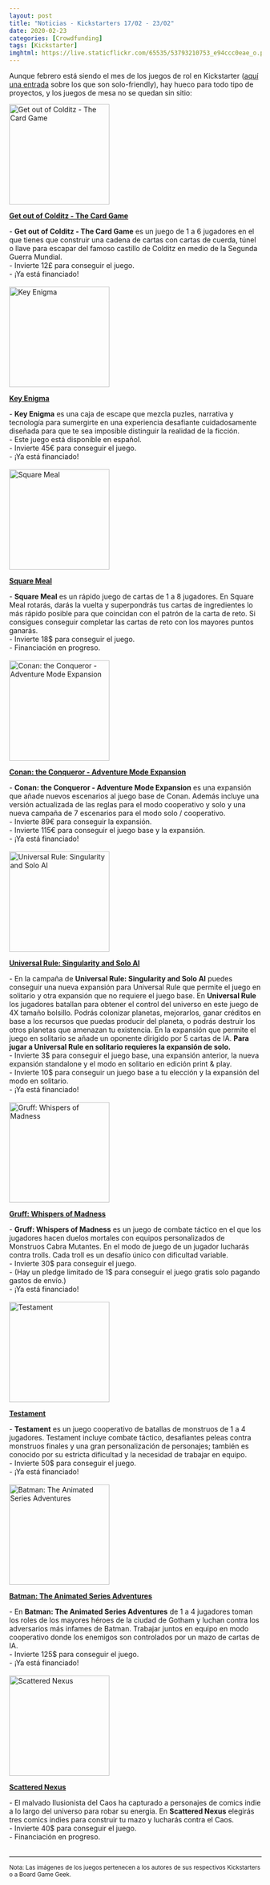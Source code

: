 ```yaml
---
layout: post
title: "Noticias - Kickstarters 17/02 - 23/02"
date: 2020-02-23
categories: [Crowdfunding]
tags: [Kickstarter]
imghtml: https://live.staticflickr.com/65535/53793210753_e94ccc0eae_o.png
---
```


Aunque febrero está siendo el mes de los juegos de rol en Kickstarter ([aquí una
entrada]({{site.baseurl}}/2020/02/21/rol-zinequest-2/) sobre los que son
solo-friendly), hay hueco para todo tipo de proyectos, y los juegos de mesa no
se quedan sin sitio:

<div class="row">
    <div class="col-md-3">
        <img width="200" height="200"
            src="https://ksr-ugc.imgix.net/assets/027/808/898/8de642c67a3dff293b05dabecadf60eb_original.jpg?ixlib=rb-2.1.0&w=680&fit=max&v=1579540532&auto=format&gif-q=50&q=92&s=cf3124fb83fab727bcd7d649f97e98ef"
            class="img-thumbnail" alt="Get out of Colditz - The Card Game">
    </div>
    <div class="col-md-9">
        <p>
            <a target="_blank" 
                href="https://www.kickstarter.com/projects/actionman/get-out-of-colditz-the-card-game?ref=mazmorreoensolitario">
            <strong>Get out of Colditz - The Card Game</strong>
            </a>
        </p>
            - <strong>Get out of Colditz - The Card Game</strong> es un juego
            de 1 a 6 jugadores en el que tienes que construir una cadena de
            cartas con cartas de cuerda, túnel o llave para escapar del famoso
            castillo de Colditz en medio de la Segunda Guerra Mundial.
            <br>
            - Invierte 12£ para conseguir el juego.
            <br>
           - ¡Ya está financiado!
    </div>
</div>
<br>

<div class="row">
    <div class="col-md-3">
        <img width="200" height="200"
            src="https://ksr-ugc.imgix.net/assets/028/088/614/6b8a0a823e71a90fd04a306ce969dbdb_original.jpg?ixlib=rb-2.1.0&w=680&fit=max&v=1581679090&auto=format&gif-q=50&q=92&s=85f9310aa601bfffd7f028cbb85d2e0c"
            class="img-thumbnail" alt="Key Enigma">
    </div>
    <div class="col-md-9">
        <p>
            <a target="_blank" 
                href="https://www.kickstarter.com/projects/keyenigma/key-enigma-escape-room-in-a-box?ref=mazmorreoensolitario">
            <strong>Key Enigma</strong>
            </a>
        </p>
            - <strong>Key Enigma</strong> es una caja de escape que mezcla
            puzles, narrativa y tecnología para sumergirte en una experiencia
            desafiante cuidadosamente diseñada para que te sea imposible
            distinguir la realidad de la ficción.
            <br>
            - Este juego está disponible en español.
            <br>
            - Invierte 45€ para conseguir el juego.
            <br>
           - ¡Ya está financiado!
    </div>
</div>
<br>

<div class="row">
    <div class="col-md-3">
        <img width="200" height="200"
            src="https://ksr-ugc.imgix.net/assets/027/995/580/e2e0ad34616e20a30c4bd30248f55b98_original.jpg?ixlib=rb-2.1.0&w=680&fit=max&v=1580997717&auto=format&gif-q=50&q=92&s=8edef4c4c5e3b4ceccb83111466b086d"
            class="img-thumbnail" alt="Square Meal">
    </div>
    <div class="col-md-9">
        <p>
            <a target="_blank" 
                href="https://www.kickstarter.com/projects/phantasio/square-meal-a-fast-and-flavorful-card-game?ref=mazmorreoensolitario">
            <strong>Square Meal</strong>
            </a>
        </p>
            - <strong>Square Meal</strong> es un rápido juego de cartas de 1 a
            8 jugadores. En Square Meal rotarás, darás la vuelta y superpondrás
            tus cartas de ingredientes lo más rápido posible para que coincidan
            con el patrón de la carta de reto. Si consigues conseguir completar
            las cartas de reto con los mayores puntos ganarás.
            <br>
            - Invierte 18$ para conseguir el juego.
            <br>
           - Financiación en progreso.
    </div>
</div>
<br>

<div class="row">
    <div class="col-md-3">
        <img width="200" height="200"
            src="https://ksr-ugc.imgix.net/assets/028/083/618/d40bd6631d849df45e35e83067a92275_original.png?ixlib=rb-2.1.0&w=680&fit=max&v=1581636046&auto=format&gif-q=50&lossless=true&s=5eb3cffb31ad5e9021fae6e76b3ae7cb"
            class="img-thumbnail" alt="Conan: the Conqueror - Adventure Mode Expansion">
    </div>
    <div class="col-md-9">
        <p>
            <a target="_blank" 
                href="https://www.kickstarter.com/projects/806316071/conan-the-conqueror-adventure-mode-expansion?ref=mazmorreoensolitario">
            <strong>Conan: the Conqueror - Adventure Mode Expansion</strong>
            </a>
        </p>
            - <strong>Conan: the Conqueror - Adventure Mode Expansion</strong>
            es una expansión que añade nuevos escenarios al juego base de
            Conan. Además incluye una versión actualizada de las reglas para el
            modo cooperativo y solo y una nueva campaña de 7 escenarios para el
            modo solo / cooperativo.
            <br>
            - Invierte 89€ para conseguir la expansión.
            <br>
            - Invierte 115€ para conseguir el juego base y la expansión.
            <br>
           - ¡Ya está financiado!
    </div>
</div>
<br>

<div class="row">
    <div class="col-md-3">
        <img width="200" height="200"
            src="https://ksr-ugc.imgix.net/assets/028/116/939/14711554685b7132eabc7d067de6327c_original.png?ixlib=rb-2.1.0&w=680&fit=max&v=1581898027&auto=format&gif-q=50&lossless=true&s=0d84350fc00a39eb76b2252f774e523d"
            class="img-thumbnail" alt="Universal Rule: Singularity and Solo AI">
    </div>
    <div class="col-md-9">
        <p>
            <a target="_blank" 
                href="https://www.kickstarter.com/projects/239309591/universal-rule-singularity-solo-multi-4x-micro-game?ref=mazmorreoensolitario">
            <strong>Universal Rule: Singularity and Solo AI</strong>
            </a>
        </p>
            - En la campaña de <strong>Universal Rule: Singularity and Solo
            AI</strong> puedes conseguir una nueva expansión para Universal
            Rule que permite el juego en solitario y otra expansión que no
            requiere el juego base. En <strong>Universal Rule</strong> los
            jugadores batallan para obtener el control del universo en este
            juego de 4X tamaño bolsillo. Podrás colonizar planetas, mejorarlos,
            ganar créditos en base a los recursos que puedas producir del
            planeta, o podrás destruir los otros planetas que amenazan tu
            existencia. En la expansión que permite el juego en solitario se
            añade un oponente dirigido por 5 cartas de IA. <strong>Para jugar a
            Universal Rule en solitario requieres la expansión de solo.</strong>
            <br>
            - Invierte 3$ para conseguir el juego base, una expansión anterior,
            la nueva expansión standalone y el modo en solitario en edición
            print & play.
            <br>
            - Invierte 10$ para conseguir un juego base a tu elección y la
            expansión del modo en solitario.
            <br>
           - ¡Ya está financiado!
    </div>
</div>
<br>

<div class="row">
    <div class="col-md-3">
        <img width="200" height="200"
            src="https://ksr-ugc.imgix.net/assets/028/162/005/9e8d8b055edf19e7dca313498e6cb0e5_original.png?ixlib=rb-2.1.0&w=680&fit=max&v=1582206926&auto=format&gif-q=50&lossless=true&s=1a8b62802447d04ce2a25fc8fc4d5bdb"
            class="img-thumbnail" alt="Gruff: Whispers of Madness">
    </div>
    <div class="col-md-9">
        <p>
            <a target="_blank" 
                href="https://www.kickstarter.com/projects/studiowoe/gruff-whispers-of-madness?ref=mazmorreoensolitario">
            <strong>Gruff: Whispers of Madness</strong>
            </a>
        </p>
            - <strong>Gruff: Whispers of Madness</strong> es un juego de
            combate táctico en el que los jugadores hacen duelos mortales con
            equipos personalizados de Monstruos Cabra Mutantes. En el modo de
            juego de un jugador lucharás contra trolls. Cada troll es un
            desafío único con dificultad variable.
            <br>
            - Invierte 30$ para conseguir el juego.
            <br>
            - (Hay un pledge limitado de 1$ para conseguir el juego gratis solo
            pagando gastos de envío.)
            <br>
           - ¡Ya está financiado!
    </div>
</div>
<br>

<div class="row">
    <div class="col-md-3">
        <img width="200" height="200"
            src="https://ksr-ugc.imgix.net/assets/028/131/171/34c2d33e7e7147f6881d6dadabc574ba_original.png?ixlib=rb-2.1.0&w=680&fit=max&v=1581993908&auto=format&gif-q=50&lossless=true&s=b1e34836ec19d7a62af234b79b25f6f0"
            class="img-thumbnail" alt="Testament">
    </div>
    <div class="col-md-9">
        <p>
            <a target="_blank" 
                href="https://www.kickstarter.com/projects/370924922/testament-2?ref=mazmorreoensolitario">
            <strong>Testament</strong>
            </a>
        </p>
            - <strong>Testament</strong> es un juego cooperativo de batallas de
            monstruos de 1 a 4 jugadores. Testament incluye combate táctico,
            desafiantes peleas contra monstruos finales y una gran
            personalización de personajes; también es conocido por su estricta
            dificultad y la necesidad de trabajar en equipo.
            <br>
            - Invierte 50$ para conseguir el juego.
            <br>
           - ¡Ya está financiado!
    </div>
</div>
<br>

<div class="row">
    <div class="col-md-3">
        <img width="200" height="200"
            src="https://ksr-ugc.imgix.net/assets/027/992/065/2effd3f23a74339efba336ea3af83fe8_original.png?ixlib=rb-2.1.0&w=680&fit=max&v=1580964157&auto=format&gif-q=50&lossless=true&s=16ac7fbde0e11c3256e23319a694e243"
            class="img-thumbnail" alt="Batman: The Animated Series Adventures">
    </div>
    <div class="col-md-9">
        <p>
            <a target="_blank" 
                href="https://www.kickstarter.com/projects/idwgames/batman-the-animated-series-adventures?ref=mazmorreoensolitario">
            <strong>Batman: The Animated Series Adventures</strong>
            </a>
        </p>
            - En <strong>Batman: The Animated Series Adventures</strong> de 1 a
            4 jugadores toman los roles de los mayores héroes de la ciudad de
            Gotham y luchan contra los adversarios más infames de
            Batman. Trabajar juntos en equipo en modo cooperativo donde los
            enemigos son controlados por un mazo de cartas de IA.
            <br>
            - Invierte 125$ para conseguir el juego.
            <br>
           - ¡Ya está financiado!
    </div>
</div>
<br>

<div class="row">
    <div class="col-md-3">
        <img width="200" height="200"
            src="https://ksr-ugc.imgix.net/assets/028/186/743/2485ec8efa270911e2774184f6206021_original.jpg?ixlib=rb-2.1.0&w=680&fit=max&v=1582402293&auto=format&gif-q=50&q=92&s=54baf66f65e2b6ba1ac205f1d41f4ffd"
            class="img-thumbnail" alt="Scattered Nexus">
    </div>
    <div class="col-md-9">
        <p>
            <a target="_blank" 
                href="https://www.kickstarter.com/projects/slimstudio/scattered-nexus?ref=mazmorreoensolitario">
            <strong>Scattered Nexus</strong>
            </a>
        </p>
            -  El malvado Ilusionista del Caos ha capturado a personajes de
            comics indie a lo largo del universo para robar su energia. En
            <strong>Scattered Nexus</strong> elegirás tres comics indies para
            construir tu mazo y lucharás contra el Caos.
            <br>
            - Invierte 40$ para conseguir el juego.
            <br>
           - Financiación en progreso.
    </div>
</div>
<br>

<hr>

<small>Nota: Las imágenes de los juegos pertenecen a los autores de sus
respectivos Kickstarters o a Board Game Geek.</small>

